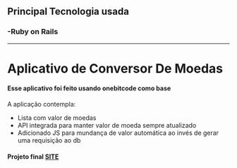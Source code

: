 
## Principal Tecnologia usada
### -Ruby on Rails
------------------------------------------------------
# Aplicativo de Conversor De Moedas

#### Esse aplicativo foi feito usando onebitcode como base 

A aplicação contempla:
- Lista com valor de moedas
- API integrada para manter valor de moeda sempre atualizado
- Adicionado JS para mundança de valor automática ao invés de gerar uma requisição ao db


#### Projeto final [SITE](https://jv-onebitexchange.herokuapp.com)
